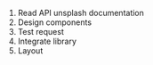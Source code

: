 1. Read API unsplash documentation
2. Design components
3. Test request
4. Integrate library
5. Layout
